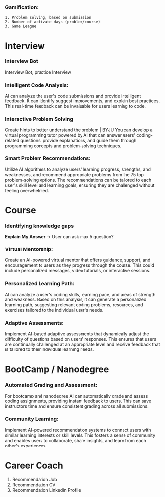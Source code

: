 ### Gamification:
	1. Problem solving, based on submission
	2. Number of activate days (problem/course)
	3. Game League


# Interview
### Interview Bot
Interview Bot, practice Interview



### Intelligent Code Analysis: 
AI can analyze the user's code submissions and provide intelligent feedback. It can identify suggest improvements, and explain best practices. This real-time feedback can be invaluable for users learning to code.

### Interactive Problem Solving
Create hints to better understand the problem | BYJU
You can develop a virtual programming tutor powered by AI that can answer users' coding-related questions, provide explanations, and guide them through programming concepts and problem-solving techniques.

### Smart Problem Recommendations:
Utilize AI algorithms to analyze users' learning progress, strengths, and weaknesses, and recommend appropriate problems from the 75 top problem-solving options. The recommendations can be tailored to each user's skill level and learning goals, ensuring they are challenged without feeling overwhelmed.



# Course
### Identifying knowledge gaps

**Explain My Answer** -> User can ask max 5 question?

### Virtual Mentorship: 
Create an AI-powered virtual mentor that offers guidance, support, and encouragement to users as they progress through the course. This could include personalized messages, video tutorials, or interactive sessions.

### Personalized Learning Path: 
AI can analyze a user's coding skills, learning pace, and areas of strength and weakness. Based on this analysis, it can generate a personalized learning path, suggesting relevant coding problems, resources, and exercises tailored to the individual user's needs.

### Adaptive Assessments: 
Implement AI-based adaptive assessments that dynamically adjust the difficulty of questions based on users' responses. This ensures that users are continually challenged at an appropriate level and receive feedback that is tailored to their individual learning needs.


# BootCamp / Nanodegree
### Automated Grading and Assessment: 
For bootcamp and nanodegree
AI can automatically grade and assess coding assignments, providing instant feedback to users. This can save instructors time and ensure consistent grading across all submissions.


### Community Learning: 
Implement AI-powered recommendation systems to connect users with similar learning interests or skill levels. This fosters a sense of community and enables users to collaborate, share insights, and learn from each other's experiences.



# Career Coach
1. Recommendation Job
2. Recommendation CV
3. Recommendation Linkedin Profile






